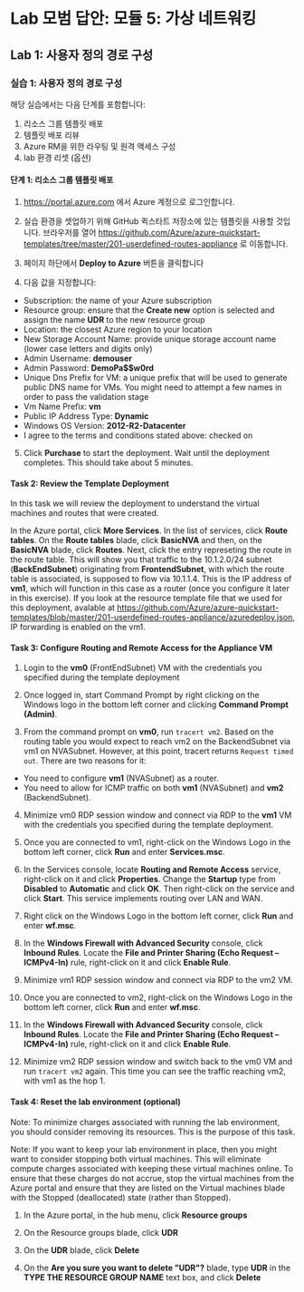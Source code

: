 # Lab 모범 답안:  모듈 5: 가상 네트워킹
## Lab 1: 사용자 정의 경로 구성
  
### 실습 1: 사용자 정의 경로 구성

해당 실습에서는 다음 단계를 포함합니다:

1. 리소스 그룹 템플릿 배포
2. 템플릿 배포 리뷰
3. Azure RM을 위한 라우팅 및 원격 액세스 구성
4. lab 환경 리셋 (옵션)

#### 단계 1: 리소스 그룹 템플릿 배포

1. https://portal.azure.com 에서 Azure 계정으로 로그인합니다.

2. 실습 환경을 셋업하기 위해 GitHub 퀵스타트 저장소에 있는 템플릿을 사용할 것입니다. 브라우저를 열어 https://github.com/Azure/azure-quickstart-templates/tree/master/201-userdefined-routes-appliance 로 이동합니다.

3. 페이지 하단에서 **Deploy to Azure** 버튼을 클릭합니다

4. 다음 값을 지정합니다:

- Subscription: the name of your Azure subscription
- Resource group: ensure that the **Create new** option is selected and assign the name **UDR** to the new resource group
- Location: the closest Azure region to your location
- New Storage Account Name: provide unique storage account name (lower case letters and digits only)
- Admin Username: **demouser**
- Admin Password: **DemoPa$$w0rd**
- Unique Dns Prefix for VM: a unique prefix that will be used to generate public DNS name for VMs. You might need to attempt a few names in order to pass the validation stage
- Vm Name Prefix: **vm**
- Public IP Address Type: **Dynamic**
- Windows OS Version: **2012-R2-Datacenter**
- I agree to the terms and conditions stated above: checked on

5. Click **Purchase** to start the deployment. Wait until the deployment completes. This should take about 5 minutes. 


#### Task 2: Review the Template Deployment

In this task we will review the deployment to understand the virtual machines and routes that were created.

In the Azure portal, click **More Services**. In the list of services, click **Route tables**. On the **Route tables** blade,  click  **BasicNVA** and then, on the **BasicNVA** blade, click **Routes**. Next, click the entry represeting the route in the route table. This will show you that traffic to the 10.1.2.0/24 subnet (**BackEndSubnet**) originating from **FrontendSubnet**, with which the route table is associated, is supposed to flow via 10.1.1.4. This is the IP address of **vm1**, which will function in this case as a router (once you configure it later in this exercise).
If you look at the resource template file that we used for this deployment, avalable at https://github.com/Azure/azure-quickstart-templates/blob/master/201-userdefined-routes-appliance/azuredeploy.json, IP forwarding is enabled on the vm1.


#### Task 3: Configure Routing and Remote Access for the Appliance VM

1. Login to the **vm0** (FrontEndSubnet) VM with the credentials you specified during the template deployment

2. Once logged in, start Command Prompt by right clicking on the Windows logo in the bottom left corner and clicking **Command Prompt (Admin)**.

3. From the command prompt on **vm0**, run `tracert vm2`. Based on the routing table you would expect to reach vm2 on the BackendSubnet via vm1 on NVASubnet. However, at this point, tracert returns `Request timed out`. There are two reasons for it:
- You need to configure **vm1** (NVASubnet) as a router.
- You need to allow for ICMP traffic on both **vm1** (NVASubnet) and **vm2** (BackendSubnet).

4. Minimize vm0 RDP session window and connect via RDP to the **vm1** VM with the credentials you specified during the template deployment.

5. Once you are connected to vm1, right-click on the Windows Logo in the bottom left corner, click **Run** and enter **Services.msc**.

6. In the Services console, locate **Routing and Remote Access** service, right-click on it and click **Properties**. Change the **Startup** type from **Disabled** to **Automatic** and click **OK**. Then right-click on the service and click **Start**. This service implements routing over LAN and WAN.

7. Right click on the Windows Logo in the bottom left corner, click **Run** and enter **wf.msc**.

8. In the **Windows Firewall with Advanced Security** console, click **Inbound Rules**. Locate the **File and Printer Sharing (Echo Request – ICMPv4-In)** rule, right-click on it and click **Enable Rule**.

9. Minimize vm1 RDP session window and connect via RDP to the vm2 VM.

10. Once you are connected to vm2, right-click on the Windows Logo in the bottom left corner, click **Run** and enter **wf.msc**.

11. In the **Windows Firewall with Advanced Security** console, click **Inbound Rules**. Locate the **File and Printer Sharing (Echo Request – ICMPv4-In)** rule, right-click on it and click **Enable Rule**.

13. Minimize vm2 RDP session window and switch back to the vm0 VM and run `tracert vm2` again. This time you can see the traffic reaching vm2, with vm1 as the hop 1.


#### Task 4: Reset the lab environment (optional)

Note: To minimize charges associated with running the lab environment, you should consider removing its resources. This is the purpose of this task.

Note: If you want to keep your lab environment in place, then you might want to consider stopping both virtual machines. This will eliminate compute charges associated with keeping these virtual machines online. To ensure that these charges do not accrue, stop the virtual machines from the Azure portal and ensure that they are listed on the Virtual machines blade with the Stopped (deallocated) state (rather than Stopped).

1. In the Azure portal, in the hub menu, click **Resource groups**

2. On the Resource groups blade, click **UDR**

3. On the **UDR** blade, click **Delete**

4. On the **Are you sure you want to delete "UDR"?** blade, type **UDR** in the **TYPE THE RESOURCE GROUP NAME** text box, and click **Delete**
